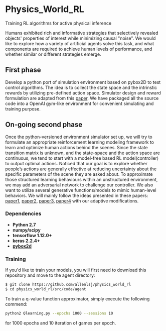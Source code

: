 # Physics_World_RL
Training RL algorithms for active physical inference

Humans exhibited rich and informative strategies that selectively revealed objects' properties of interest while minimizing causal "noise". We would like to explore how a variety of artificial agents solve this task, and what components are required to achieve human levels of performance, and whether similar or different strategies emerge.

## First phase
Develop a python port of simulation environment based on pybox2D to test control algorithms. The idea is to collect the state space and the intrinstic rewards by utilizing pre-defined action space. Simulator design and reward formulation are adapted from this [paper](https://reader.elsevier.com/reader/sd/pii/S001002851730347X?token=99E4A9B2B68F6724DCCBA56A91667C5C0F8DA9436EEB3E021D5B50318A71897D73E995F08741D5B6837F742F89DCD71B). We have packaged all the source code into a OpenAI gym-like environment for convenient simulating and training purpose.

## On-going second phase
Once the python-versioned environment simulator set up, we will try to formulate an appropriate reinforcement learning modeling framework to learn and optimize human actions behind the scenes. Since the state transition matrix is unknown, and the state-space and the action space are continuous, we tend to start with a model-free based RL model(controller) to output optimal actions. Noticed that our goal is to explore whether people’s actions are generally effective at reducing uncertainty about the specific parameters of the scene they are asked about. To approximate those structured learning behaviours within an unstructured environment, we may add an adversarial network to challenge our controller. We also want to utilize several generative functions/models to mimic human-level behaviors. We will mainly follow the ideas presented in these papers: [paper1](https://arxiv.org/pdf/1802.07442.pdf), [paper2](http://people.idsia.ch/~juergen/ieeecreative.pdf), [paper3](https://web.mit.edu/cocosci/Papers/Science-2015-Lake-1332-8.pdf), [paper4](http://papers.nips.cc/paper/6705-question-asking-as-program-generation.pdf) with our adaptive modifications.

### Dependencies
* **Python 2.7**
* **numpy/scipy**
* **tensorflow 1.12.0+**
* **keras 2.2.4+**
* **[pybox2d](https://github.com/pybox2d/pybox2d)**

### Training
If you'd like to train your models, you will first need to download this repository and move to the agent directory:
```bash
$ git clone https://github.com/allenlsj/physics_world_rl
$ cd physics_world_rl/src/code/agent
```
To train a q-value function approximator, simply execute the following commend:
```bash
python2 Qlearning.py --epochs 1000 --sessions 10
```
for 1000 epochs and 10 iteration of games per epoch.
